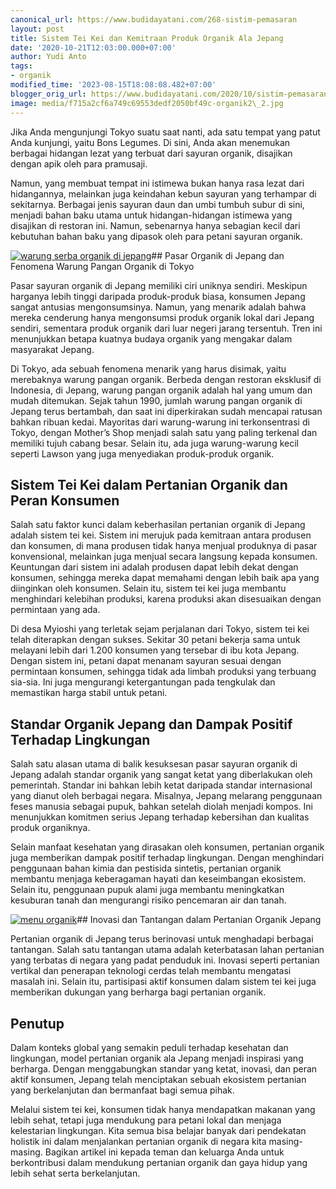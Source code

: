 ```yaml
---
canonical_url: https://www.budidayatani.com/268-sistim-pemasaran
layout: post
title: Sistem Tei Kei dan Kemitraan Produk Organik Ala Jepang
date: '2020-10-21T12:03:00.000+07:00'
author: Yudi Anto
tags:
- organik
modified_time: '2023-08-15T18:08:08.482+07:00'
blogger_orig_url: https://www.budidayatani.com/2020/10/sistim-pemasaran-dan-kemitraan-produk.html
image: media/f715a2cf6a749c69553dedf2050bf49c-organik2\_2.jpg
---
```

Jika Anda mengunjungi Tokyo suatu saat nanti, ada satu tempat yang patut Anda kunjungi, yaitu Bons Legumes. Di sini, Anda akan menemukan berbagai hidangan lezat yang terbuat dari sayuran organik, disajikan dengan apik oleh para pramusaji.

Namun, yang membuat tempat ini istimewa bukan hanya rasa lezat dari hidangannya, melainkan juga keindahan kebun sayuran yang terhampar di sekitarnya. Berbagai jenis sayuran daun dan umbi tumbuh subur di sini, menjadi bahan baku utama untuk hidangan-hidangan istimewa yang disajikan di restoran ini. Namun, sebenarnya hanya sebagian kecil dari kebutuhan bahan baku yang dipasok oleh para petani sayuran organik.

[![warung serba organik di jepang](https://blogger.googleusercontent.com/img/b/R29vZ2xl/AVvXsEgqWKAmcP07V_cFPYx5BAwV2_m8nVWZEyMChw7TD39mR2FokOMCuGsGkLkBa6U5EdUwSfABLM3Rzhi0PVv7z5y5zh1pOOMvJAIMmDuE7sEx-YaTshZmRpdt9vXezfE6j14lwTyf5iFQdDz7sX26jv0Kl_H43p749gG8WifwCFlzHOXr9SXHxjtWeC_GmXZj/w640-h480/organik2_2.jpg)](https://blogger.googleusercontent.com/img/b/R29vZ2xl/AVvXsEgqWKAmcP07V_cFPYx5BAwV2_m8nVWZEyMChw7TD39mR2FokOMCuGsGkLkBa6U5EdUwSfABLM3Rzhi0PVv7z5y5zh1pOOMvJAIMmDuE7sEx-YaTshZmRpdt9vXezfE6j14lwTyf5iFQdDz7sX26jv0Kl_H43p749gG8WifwCFlzHOXr9SXHxjtWeC_GmXZj/s595/organik2_2.jpg)## Pasar Organik di Jepang dan Fenomena Warung Pangan Organik di Tokyo

Pasar sayuran organik di Jepang memiliki ciri uniknya sendiri. Meskipun harganya lebih tinggi daripada produk-produk biasa, konsumen Jepang sangat antusias mengonsumsinya. Namun, yang menarik adalah bahwa mereka cenderung hanya mengonsumsi produk organik lokal dari Jepang sendiri, sementara produk organik dari luar negeri jarang tersentuh. Tren ini menunjukkan betapa kuatnya budaya organik yang mengakar dalam masyarakat Jepang.

Di Tokyo, ada sebuah fenomena menarik yang harus disimak, yaitu merebaknya warung pangan organik. Berbeda dengan restoran eksklusif di Indonesia, di Jepang, warung pangan organik adalah hal yang umum dan mudah ditemukan. Sejak tahun 1990, jumlah warung pangan organik di Jepang terus bertambah, dan saat ini diperkirakan sudah mencapai ratusan bahkan ribuan kedai. Mayoritas dari warung-warung ini terkonsentrasi di Tokyo, dengan Mother’s Shop menjadi salah satu yang paling terkenal dan memiliki tujuh cabang besar. Selain itu, ada juga warung-warung kecil seperti Lawson yang juga menyediakan produk-produk organik.

## Sistem Tei Kei dalam Pertanian Organik dan Peran Konsumen

Salah satu faktor kunci dalam keberhasilan pertanian organik di Jepang adalah sistem tei kei. Sistem ini merujuk pada kemitraan antara produsen dan konsumen, di mana produsen tidak hanya menjual produknya di pasar konvensional, melainkan juga menjual secara langsung kepada konsumen. Keuntungan dari sistem ini adalah produsen dapat lebih dekat dengan konsumen, sehingga mereka dapat memahami dengan lebih baik apa yang diinginkan oleh konsumen. Selain itu, sistem tei kei juga membantu menghindari kelebihan produksi, karena produksi akan disesuaikan dengan permintaan yang ada.

Di desa Myioshi yang terletak sejam perjalanan dari Tokyo, sistem tei kei telah diterapkan dengan sukses. Sekitar 30 petani bekerja sama untuk melayani lebih dari 1.200 konsumen yang tersebar di ibu kota Jepang. Dengan sistem ini, petani dapat menanam sayuran sesuai dengan permintaan konsumen, sehingga tidak ada limbah produksi yang terbuang sia-sia. Ini juga mengurangi ketergantungan pada tengkulak dan memastikan harga stabil untuk petani.

## Standar Organik Jepang dan Dampak Positif Terhadap Lingkungan

Salah satu alasan utama di balik kesuksesan pasar sayuran organik di Jepang adalah standar organik yang sangat ketat yang diberlakukan oleh pemerintah. Standar ini bahkan lebih ketat daripada standar internasional yang dianut oleh berbagai negara. Misalnya, Jepang melarang penggunaan feses manusia sebagai pupuk, bahkan setelah diolah menjadi kompos. Ini menunjukkan komitmen serius Jepang terhadap kebersihan dan kualitas produk organiknya.

Selain manfaat kesehatan yang dirasakan oleh konsumen, pertanian organik juga memberikan dampak positif terhadap lingkungan. Dengan menghindari penggunaan bahan kimia dan pestisida sintetis, pertanian organik membantu menjaga keberagaman hayati dan keseimbangan ekosistem. Selain itu, penggunaan pupuk alami juga membantu meningkatkan kesuburan tanah dan mengurangi risiko pencemaran air dan tanah.

[![menu organik](https://blogger.googleusercontent.com/img/b/R29vZ2xl/AVvXsEhkpjxkt6Q2u_BB9HLFfxCQvy_pSIAhQ0wmTrtz9T_fRntaKjL5ayjBCS0VGJziej06myGEl6iSk4TT_XV0mxF5M_pz7vsxE8ju2XLZnmLMJXVwpC3YE8zzfxz1koK6dEUmms_gPd-Bht15z-54eBy9KmA_Y8AcaNbzcNszir_aA57we_uf2URmNTWhYVql/w640-h440/organik_2.jpg)](https://blogger.googleusercontent.com/img/b/R29vZ2xl/AVvXsEhkpjxkt6Q2u_BB9HLFfxCQvy_pSIAhQ0wmTrtz9T_fRntaKjL5ayjBCS0VGJziej06myGEl6iSk4TT_XV0mxF5M_pz7vsxE8ju2XLZnmLMJXVwpC3YE8zzfxz1koK6dEUmms_gPd-Bht15z-54eBy9KmA_Y8AcaNbzcNszir_aA57we_uf2URmNTWhYVql/s598/organik_2.jpg)## Inovasi dan Tantangan dalam Pertanian Organik Jepang

Pertanian organik di Jepang terus berinovasi untuk menghadapi berbagai tantangan. Salah satu tantangan utama adalah keterbatasan lahan pertanian yang terbatas di negara yang padat penduduk ini. Inovasi seperti pertanian vertikal dan penerapan teknologi cerdas telah membantu mengatasi masalah ini. Selain itu, partisipasi aktif konsumen dalam sistem tei kei juga memberikan dukungan yang berharga bagi pertanian organik.

## Penutup

Dalam konteks global yang semakin peduli terhadap kesehatan dan lingkungan, model pertanian organik ala Jepang menjadi inspirasi yang berharga. Dengan menggabungkan standar yang ketat, inovasi, dan peran aktif konsumen, Jepang telah menciptakan sebuah ekosistem pertanian yang berkelanjutan dan bermanfaat bagi semua pihak.

Melalui sistem tei kei, konsumen tidak hanya mendapatkan makanan yang lebih sehat, tetapi juga mendukung para petani lokal dan menjaga kelestarian lingkungan. Kita semua bisa belajar banyak dari pendekatan holistik ini dalam menjalankan pertanian organik di negara kita masing-masing. Bagikan artikel ini kepada teman dan keluarga Anda untuk berkontribusi dalam mendukung pertanian organik dan gaya hidup yang lebih sehat serta berkelanjutan.

